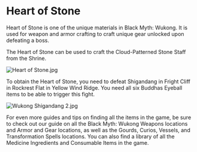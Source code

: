 # Heart of Stone

Heart of Stone is one of the unique materials in Black Myth: Wukong. It is used for weapon and armor crafting to craft unique gear unlocked upon defeating a boss. 

The Heart of Stone can be used to craft the Cloud-Patterned Stone Staff from the Shrine. 

![Heart of Stone.jpg](https://oyster.ignimgs.com/mediawiki/apis.ign.com/black-myth-wukong/1/16/Heart_of_Stone.jpg)

To obtain the Heart of Stone, you need to defeat Shigandang in Fright Cliff in Rockrest Flat in Yellow Wind Ridge. You need all six Buddhas Eyeball items to be able to trigger this fight. 

![Wukong Shigandang 2.jpg](https://oyster.ignimgs.com/mediawiki/apis.ign.com/black-myth-wukong/6/60/Wukong_Shigandang_2.jpg)

For even more guides and tips on finding all the items in the game, be sure to check out our guide on all the Black Myth: Wukong Weapons locations and Armor and Gear locations, as well as the Gourds, Curios, Vessels, and Transformation Spells locations. You can also find a library of all the Medicine Ingredients and Consumable Items in the game.